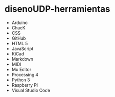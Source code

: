 # disenoUDP-herramientas

- Arduino
- ChucK
- CSS
- GitHub
- HTML 5
- JavaScript
- KiCad
- Markdown
- MIDI
- Mu Editor
- Processing 4
- Python 3
- Raspberry Pi
- Visual Studio Code

